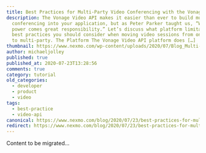 ```yaml
---
title: Best Practices for Multi-Party Video Conferencing with the Vonage Video API
description: The Vonage Video API makes it easier than ever to build multi-party
  conferencing into your application, but as Peter Parker taught us, “With great
  power comes great responsibility.” Let’s discuss what platform limitations and
  best practices you should consider when moving video sessions from one-on-one
  to multi-party. The Platform The Vonage Video API platform does […]
thumbnail: https://www.nexmo.com/wp-content/uploads/2020/07/Blog_Multi-Party-Video-Conferencing_1200x600.png
author: michaeljolley
published: true
published_at: 2020-07-23T13:28:56
comments: true
category: tutorial
old_categories:
  - developer
  - product
  - video
tags:
  - best-practice
  - video-api
canonical: https://www.nexmo.com/blog/2020/07/23/best-practices-for-multi-party-video-conferencing-with-the-vonage-video-api-dr
redirect: https://www.nexmo.com/blog/2020/07/23/best-practices-for-multi-party-video-conferencing-with-the-vonage-video-api-dr
---
```

Content to be migrated...